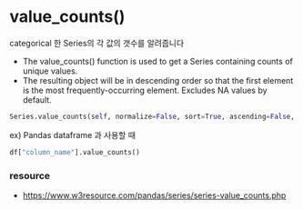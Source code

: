 # value_counts()

categorical 한 Series의 각 값의 갯수를 알려줍니다 

- The value_counts() function is used to get a Series containing counts of unique values.
- The resulting object will be in descending order so that the first element is the most frequently-occurring element. Excludes NA values by default.

```python
Series.value_counts(self, normalize=False, sort=True, ascending=False, bins=None, dropna=True)
```

ex) Pandas dataframe 과 사용할 때 
```python
df["column_name"].value_counts()
```

### resource

- https://www.w3resource.com/pandas/series/series-value_counts.php
